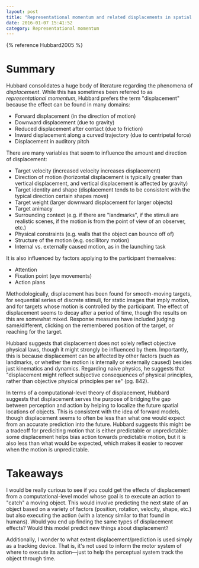 ```yaml
---
layout: post
title: "Representational momentum and related displacements in spatial memory: a review of the findings"
date: 2016-01-07 15:41:52
category: Representational momentum
---
```


{% reference Hubbard2005 %}

# Summary

Hubbard consolidates a huge body of literature regarding the phenomena of *displacement*. While this has sometimes been referred to as *representational momentum*, Hubbard prefers the term "displacement" because the effect can be found in many domains:

* Forward displacement (in the direction of motion)
* Downward displacement (due to gravity)
* Reduced displacement after contact (due to friction)
* Inward displacement along a curved trajectory (due to centripetal force)
* Displacement in auditory pitch

There are many variables that seem to influence the amount and direction of displacement:

* Target velocity (increased velocity increases displacement)
* Direction of motion (horizontal displacement is typically greater than vertical displacement, and vertical displacement is affected by gravity)
* Target identity and shape (displacement tends to be consistent with the typical direction certain shapes move)
* Target weight (larger downward displacement for larger objects)
* Target animacy
* Surrounding context (e.g. if there are "landmarks", if the stimuli are realistic scenes, if the motion is from the point of view of an observer, etc.)
* Physical constraints (e.g. walls that the object can bounce off of)
* Structure of the motion (e.g. oscillitory motion)
* Internal vs. externally caused motion, as in the launching task

It is also influenced by factors applying to the participant themselves:

* Attention
* Fixation point (eye movements)
* Action plans

Methodologically, displacement has been found for smooth-moving targets, for sequential series of discrete stimuli, for static images that imply motion, and for targets whose motion is controlled by the participant. The effect of displacement seems to decay after a period of time, though the results on this are somewhat mixed. Response measures have included judging same/different, clicking on the remembered position of the target, or reaching for the target.

Hubbard suggests that displacement does not solely reflect objective physical laws, though it might strongly be influenced by them. Importantly, this is because displacement can be affected by other factors (such as landmarks, or whether the motion is internally or externally caused) besides just kinematics and dynamics. Regarding naive physics, he suggests that "displacement might reflect subjective consequences of physical principles, rather than objective physical principles per se" (pg. 842).

In terms of a computational-level theory of displacement, Hubbard suggests that displacement serves the purpose of bridging the gap between perception and action by helping to localize the future spatial locations of objects. This is consistent with the idea of forward models, though displacement seems to often be less than what one would expect from an accurate prediction into the future. Hubbard suggests this might be a tradeoff for prediciting motion that is either predictable or unpredictable: some displacement helps bias action towards predictable motion, but it is also less than what would be expected, which makes it easier to recover when the motion is unpredictable.

# Takeaways

I would be really curious to see if you could get the effects of displacement from a computational-level model whose goal is to execute an action to "catch" a moving object. This would involve predicting the next state of an object based on a variety of factors (position, rotation, velocity, shape, etc.) but also executing the action (with a latency similar to that found in humans). Would you end up finding the same types of displacement effects? Would this model predict new things about displacement?

Additionally, I wonder to what extent displacement/prediction is used simply as a tracking device. That is, it's not used to inform the motor system of where to execute its action—just to help the perceptual system track the object through time.
